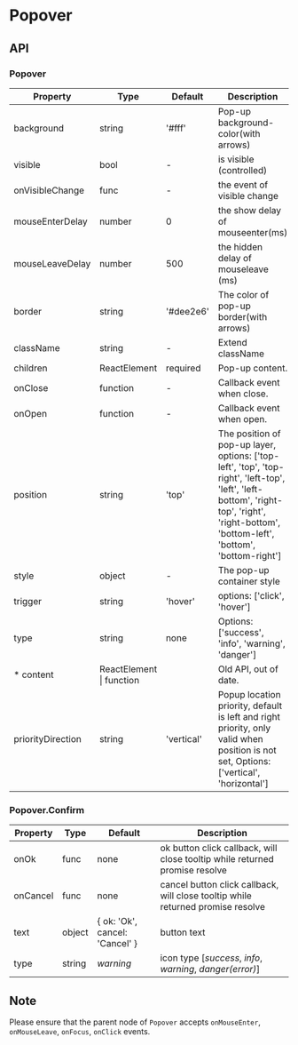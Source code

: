 # Popover

<example />

## API

### Popover 

| Property | Type | Default | Description |
| --- | --- | --- | --- |
| background | string | '#fff' | Pop-up background-color(with arrows) |
| visible | bool | - | is visible (controlled) |
| onVisibleChange | func | - | the event of visible change | 
| mouseEnterDelay | number | 0 | the show delay of mouseenter(ms) | 
| mouseLeaveDelay | number | 500 | the hidden delay of mouseleave (ms) | 
| border | string | '#dee2e6' | The color of pop-up border(with arrows) |
| className | string | - | Extend className |
| children | ReactElement | required | Pop-up content. |
| onClose | function | - | Callback event when close. |
| onOpen | function | - | Callback event when open. |
| position | string | 'top' | The position of pop-up layer, options:  \['top-left', 'top', 'top-right', 'left-top', 'left', 'left-bottom', 'right-top', 'right', 'right-bottom', 'bottom-left', 'bottom', 'bottom-right'] |
| style | object | - | The pop-up container style |
| trigger | string | 'hover' | options: \['click', 'hover'] |
| type | string | none | Options: \['success', 'info', 'warning', 'danger'] |
| * content | ReactElement \| function | | Old API, out of date. | 
| priorityDirection | string | 'vertical' | Popup location priority, default is left and right priority, only valid when position is not set, Options: \['vertical', 'horizontal'] |

### Popover.Confirm

| Property | Type | Default | Description |
| --- | --- | --- | --- |
| onOk | func | none | ok button click callback, will close tooltip while returned promise resolve |
| onCancel | func | none | cancel button click callback, will close tooltip while returned promise resolve |
| text | object | { ok: 'Ok', cancel: 'Cancel' } | button text |
| type | string | *warning* |  icon type \[*success*, *info*, *warning*, *danger(error)*] |


## Note
Please ensure that the parent node of `Popover` accepts `onMouseEnter`, `onMouseLeave`, `onFocus`, `onClick` events.

